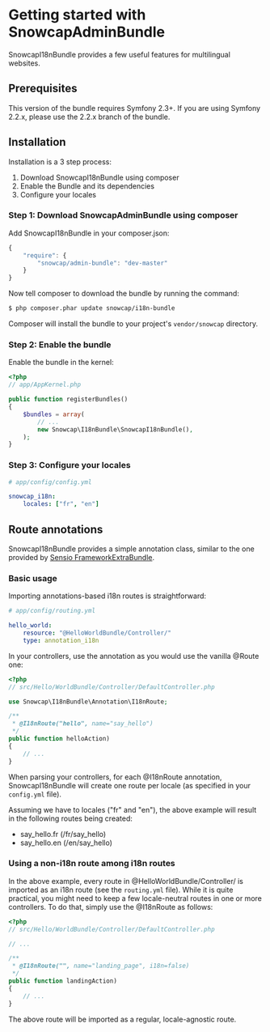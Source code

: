 Getting started with SnowcapAdminBundle
=======================================

SnowcapI18nBundle provides a few useful features for multilingual websites.

## Prerequisites

This version of the bundle requires Symfony 2.3+. If you are using Symfony
2.2.x, please use the 2.2.x branch of the bundle.

## Installation

Installation is a 3 step process:

1. Download SnowcapI18nBundle using composer
2. Enable the Bundle and its dependencies
3. Configure your locales

### Step 1: Download SnowcapAdminBundle using composer

Add SnowcapI18nBundle in your composer.json:

```js
{
    "require": {
        "snowcap/admin-bundle": "dev-master"
    }
}
```

Now tell composer to download the bundle by running the command:

``` bash
$ php composer.phar update snowcap/i18n-bundle
```

Composer will install the bundle to your project's `vendor/snowcap` directory.

### Step 2: Enable the bundle

Enable the bundle in the kernel:

``` php
<?php
// app/AppKernel.php

public function registerBundles()
{
    $bundles = array(
        // ...
        new Snowcap\I18nBundle\SnowcapI18nBundle(),
    );
}
```

### Step 3: Configure your locales

```yml
# app/config/config.yml

snowcap_i18n:
    locales: ["fr", "en"]

```

## Route annotations

SnowcapI18nBundle provides a simple annotation class, similar to the one provided by [Sensio FrameworkExtraBundle](http://symfony.com/doc/current/bundles/SensioFrameworkExtraBundle/annotations/routing.html).

### Basic usage

Importing annotations-based i18n routes is straightforward:

```yml
# app/config/routing.yml

hello_world:
    resource: "@HelloWorldBundle/Controller/"
    type: annotation_i18n

```

In your controllers, use the annotation as you would use the vanilla @Route one:

``` php
<?php
// src/Hello/WorldBundle/Controller/DefaultController.php

use Snowcap\I18nBundle\Annotation\I18nRoute;

/**
 * @I18nRoute("hello", name="say_hello")
 */
public function helloAction)
{
    // ...
}
```

When parsing your controllers, for each @I18nRoute annotation, SnowcapI18nBundle will create one route per locale (as specified in your `config.yml` file).

Assuming we have to locales ("fr" and "en"), the above example will result in the following routes being created:

* say_hello.fr (/fr/say_hello)
* say_hello.en (/en/say_hello)

### Using a non-i18n route among i18n routes

In the above example, every route in @HelloWorldBundle/Controller/ is imported as an i18n route (see the `routing.yml` file). While it is quite practical, you might need to keep a few locale-neutral routes 
in one or more controllers. To do that, simply use the @I18nRoute as follows:

``` php
<?php
// src/Hello/WorldBundle/Controller/DefaultController.php

// ...

/**
 * @I18nRoute("", name="landing_page", i18n=false)
 */
public function landingAction)
{
    // ...
}
```

The above route will be imported as a regular, locale-agnostic route.
